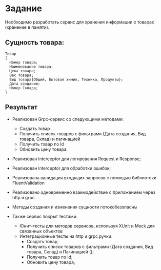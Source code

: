 # Задание
Необходимо разработать сервис для хранения информации о товарах (хранение в памяти).

## Сущность товара:
```
Товар
{
  Номер товара;
  Наименование товара;
  Цена товара;
  Вес товара;
  Вид товара{Общий, Бытовая химия, Техника, Продукты};
  Дата создания;
  Номер Склада;
}
```

## Результат
* Реализован Grpc-сервис со следующими методами:
    * Создать товар
    * Получить список товаров с фильтрами (Дата создания, Вид товара, Склад) и пагинацией
    * Получить товар по Id
    * Обновить цену товара
* Реализован Interceptor для логирования Request и Response;
* Реализован Interceptor для обработки ошибок;
* Реализована валидация входящих запросов с помощью библиотеки FluentValidation
* Реализовано одновременно взаимодействие с приложением через http и grpc
* Методы создания и изменения сущности потокобезопасны


* Также сервис покрыт тестами:
  * Юнит-тесты для методов сервисов, используя XUnit и Mock для связанных объектов
  * Интеграционные тесты на http и grpc ручки:
     - Создать товар;
     - Получить список товаров с фильтрами (Дата создания, Вид товара, Склад) и Пагинацией ();
     - Получить товар по Id;
     - Обновить цену товара;